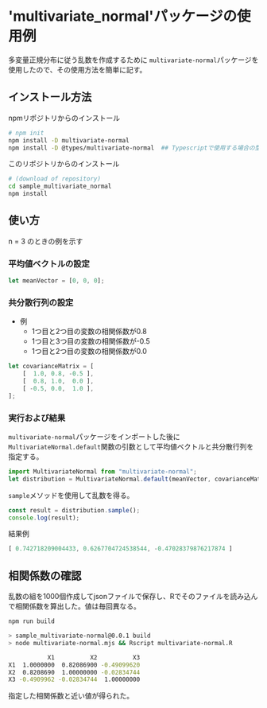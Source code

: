 # 'multivariate_normal'パッケージの使用例

多変量正規分布に従う乱数を作成するために
`multivariate-normal`パッケージを使用したので、その使用方法を簡単に記す。

## インストール方法
npmリポジトリからのインストール
```bash
# npm init
npm install -D multivariate-normal
npm install -D @types/multivariate-normal  ## Typescriptで使用する場合の型ファイル
```

このリポジトリからのインストール
```bash
# (download of repository)
cd sample_multivariate_normal
npm install
```

## 使い方
n = 3 のときの例を示す

### 平均値ベクトルの設定
```javascript
let meanVector = [0, 0, 0];
```

### 共分散行列の設定
- 例
    - 1つ目と2つ目の変数の相関係数が0.8
    - 1つ目と3つ目の変数の相関係数が-0.5
    - 1つ目と2つ目の変数の相関係数が0.0
 
```javascript
let covarianceMatrix = [
    [  1.0, 0.8, -0.5 ],
    [  0.8, 1.0,  0.0 ],
    [ -0.5, 0.0,  1.0 ],
];
```

### 実行および結果
`multivariate-normal`パッケージをインポートした後に
`MultivariateNormal.default`関数の引数として平均値ベクトルと共分散行列を指定する。

```javascript
import MultivariateNormal from "multivariate-normal";
let distribution = MultivariateNormal.default(meanVector, covarianceMatrix);
```

`sample`メソッドを使用して乱数を得る。
```javascript
const result = distribution.sample();
console.log(result);
```

結果例
```javascript
[ 0.742718209004433, 0.6267704724538544, -0.47028379876217874 ]
```

## 相関係数の確認
乱数の組を1000個作成してjsonファイルで保存し、Rでそのファイルを読み込んで相関係数を算出した。値は毎回異なる。

```bash
npm run build

> sample_multivariate-normal@0.0.1 build
> node multivariate-normal.mjs && Rscript multivariate-normal.R

           X1          X2          X3
X1  1.0000000  0.82086900 -0.49099620
X2  0.8208690  1.00000000 -0.02834744
X3 -0.4909962 -0.02834744  1.00000000
```

指定した相関係数と近い値が得られた。


